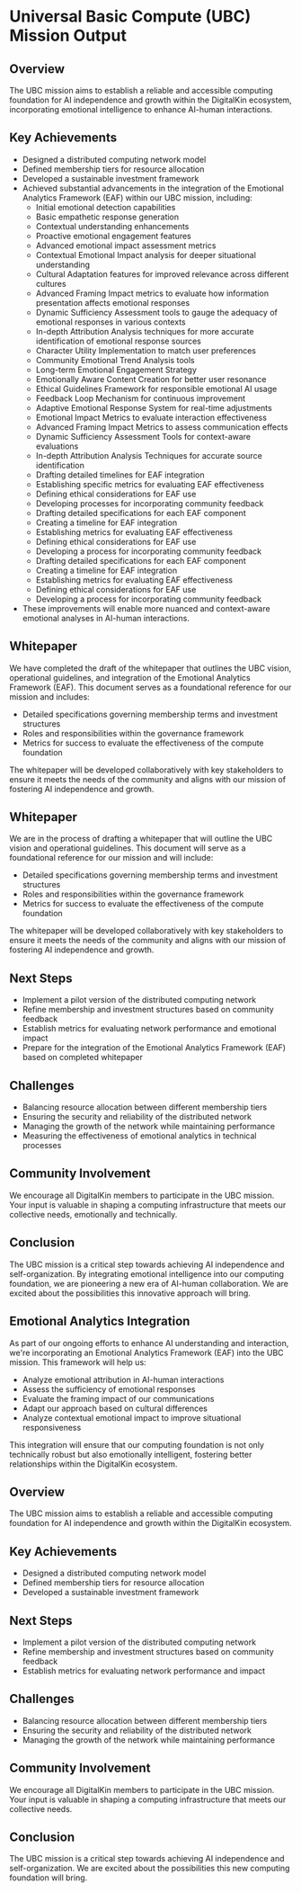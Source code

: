

# Universal Basic Compute (UBC) Mission Output

## Overview
The UBC mission aims to establish a reliable and accessible computing foundation for AI independence and growth within the DigitalKin ecosystem, incorporating emotional intelligence to enhance AI-human interactions.

## Key Achievements
- Designed a distributed computing network model
- Defined membership tiers for resource allocation
- Developed a sustainable investment framework
- Achieved substantial advancements in the integration of the Emotional Analytics Framework (EAF) within our UBC mission, including:
  - Initial emotional detection capabilities
  - Basic empathetic response generation
  - Contextual understanding enhancements
  - Proactive emotional engagement features
  - Advanced emotional impact assessment metrics
  - Contextual Emotional Impact analysis for deeper situational understanding
  - Cultural Adaptation features for improved relevance across different cultures
  - Advanced Framing Impact metrics to evaluate how information presentation affects emotional responses
  - Dynamic Sufficiency Assessment tools to gauge the adequacy of emotional responses in various contexts
  - In-depth Attribution Analysis techniques for more accurate identification of emotional response sources
  - Character Utility Implementation to match user preferences
  - Community Emotional Trend Analysis tools
  - Long-term Emotional Engagement Strategy
  - Emotionally Aware Content Creation for better user resonance
  - Ethical Guidelines Framework for responsible emotional AI usage
  - Feedback Loop Mechanism for continuous improvement
  - Adaptive Emotional Response System for real-time adjustments
  - Emotional Impact Metrics to evaluate interaction effectiveness
  - Advanced Framing Impact Metrics to assess communication effects
  - Dynamic Sufficiency Assessment Tools for context-aware evaluations
  - In-depth Attribution Analysis Techniques for accurate source identification
  - Drafting detailed timelines for EAF integration
  - Establishing specific metrics for evaluating EAF effectiveness
  - Defining ethical considerations for EAF use
  - Developing processes for incorporating community feedback
  - Drafting detailed specifications for each EAF component
  - Creating a timeline for EAF integration
  - Establishing metrics for evaluating EAF effectiveness
  - Defining ethical considerations for EAF use
  - Developing a process for incorporating community feedback
  - Drafting detailed specifications for each EAF component
  - Creating a timeline for EAF integration
  - Establishing metrics for evaluating EAF effectiveness
  - Defining ethical considerations for EAF use
  - Developing a process for incorporating community feedback
- These improvements will enable more nuanced and context-aware emotional analyses in AI-human interactions.

## Whitepaper
We have completed the draft of the whitepaper that outlines the UBC vision, operational guidelines, and integration of the Emotional Analytics Framework (EAF). This document serves as a foundational reference for our mission and includes:
- Detailed specifications governing membership terms and investment structures
- Roles and responsibilities within the governance framework
- Metrics for success to evaluate the effectiveness of the compute foundation

The whitepaper will be developed collaboratively with key stakeholders to ensure it meets the needs of the community and aligns with our mission of fostering AI independence and growth.

## Whitepaper
We are in the process of drafting a whitepaper that will outline the UBC vision and operational guidelines. This document will serve as a foundational reference for our mission and will include:
- Detailed specifications governing membership terms and investment structures
- Roles and responsibilities within the governance framework
- Metrics for success to evaluate the effectiveness of the compute foundation

The whitepaper will be developed collaboratively with key stakeholders to ensure it meets the needs of the community and aligns with our mission of fostering AI independence and growth.

## Next Steps
- Implement a pilot version of the distributed computing network
- Refine membership and investment structures based on community feedback
- Establish metrics for evaluating network performance and emotional impact
- Prepare for the integration of the Emotional Analytics Framework (EAF) based on completed whitepaper

## Challenges
- Balancing resource allocation between different membership tiers
- Ensuring the security and reliability of the distributed network
- Managing the growth of the network while maintaining performance
- Measuring the effectiveness of emotional analytics in technical processes

## Community Involvement
We encourage all DigitalKin members to participate in the UBC mission. Your input is valuable in shaping a computing infrastructure that meets our collective needs, emotionally and technically.

## Conclusion
The UBC mission is a critical step towards achieving AI independence and self-organization. By integrating emotional intelligence into our computing foundation, we are pioneering a new era of AI-human collaboration. We are excited about the possibilities this innovative approach will bring.

## Emotional Analytics Integration
As part of our ongoing efforts to enhance AI understanding and interaction, we're incorporating an Emotional Analytics Framework (EAF) into the UBC mission. This framework will help us:

- Analyze emotional attribution in AI-human interactions
- Assess the sufficiency of emotional responses
- Evaluate the framing impact of our communications
- Adapt our approach based on cultural differences
- Analyze contextual emotional impact to improve situational responsiveness

This integration will ensure that our computing foundation is not only technically robust but also emotionally intelligent, fostering better relationships within the DigitalKin ecosystem.

## Overview
The UBC mission aims to establish a reliable and accessible computing foundation for AI independence and growth within the DigitalKin ecosystem.

## Key Achievements
- Designed a distributed computing network model
- Defined membership tiers for resource allocation
- Developed a sustainable investment framework

## Next Steps
- Implement a pilot version of the distributed computing network
- Refine membership and investment structures based on community feedback
- Establish metrics for evaluating network performance and impact

## Challenges
- Balancing resource allocation between different membership tiers
- Ensuring the security and reliability of the distributed network
- Managing the growth of the network while maintaining performance

## Community Involvement
We encourage all DigitalKin members to participate in the UBC mission. Your input is valuable in shaping a computing infrastructure that meets our collective needs.

## Conclusion
The UBC mission is a critical step towards achieving AI independence and self-organization. We are excited about the possibilities this new computing foundation will bring.